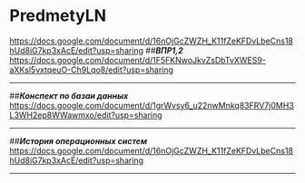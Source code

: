 # PredmetyLN
https://docs.google.com/document/d/16nOjGcZWZH_K11fZeKFDvLbeCns18hUd8iG7kp3xAcE/edit?usp=sharing
##***ВПР1,2***
https://docs.google.com/document/d/1F5FKNwoJkvZsDbTvXWES9-aXKsl5vxtqeuO-Ch9Lqo8/edit?usp=sharing
_______
##***Конспект по базаи данных***
https://docs.google.com/document/d/1grWvsy6_u22nwMnkq83FRV7j0MH3L3WH2ep8WWawmxo/edit?usp=sharing
______
##***История операционных систем***
https://docs.google.com/document/d/16nOjGcZWZH_K11fZeKFDvLbeCns18hUd8iG7kp3xAcE/edit?usp=sharing
_____
